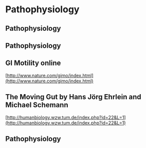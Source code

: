 # Pathophysiology

## Pathophysiology

## Pathophysiology

## GI Motility online

[http://www.nature.com/gimo/index.html](http://www.nature.com/gimo/index.html)

## The Moving Gut by Hans Jörg Ehrlein and Michael Schemann

[http://humanbiology.wzw.tum.de/index.php?id=22&L=1](http://humanbiology.wzw.tum.de/index.php?id=22&L=1)

## Pathophysiology

